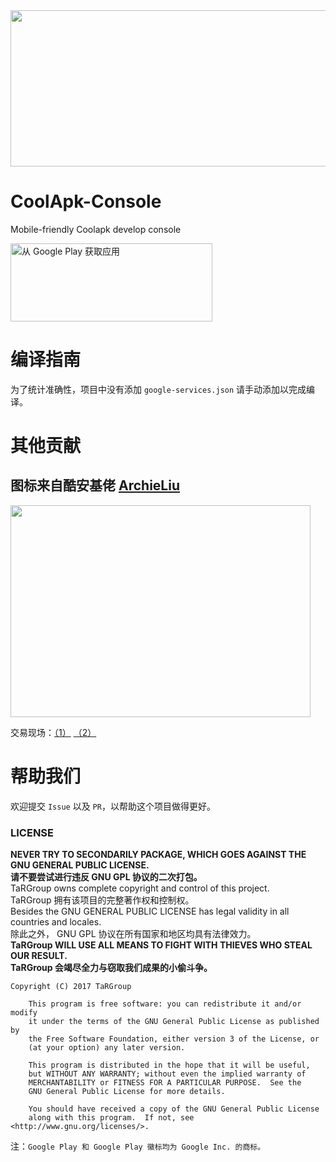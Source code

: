 <img src="https://ooo.0o0.ooo/2017/04/03/58e2291ca3a86.png" width="512" height="250" align=center/>

# CoolApk-Console
Mobile-friendly Coolapk develop console

[<img src="https://ooo.0o0.ooo/2017/04/03/58e2297440cd1.png" width = "323" height = "125" alt="从 Google Play 获取应用" align=center />](https://play.google.com/store/apps/details?id=com.targroup.coolapkconsole)

# 编译指南
为了统计准确性，项目中没有添加 `google-services.json` 请手动添加以完成编译。

# 其他贡献
## 图标来自酷安基佬 [ArchieLiu](http://coolapk.com/u/801526)
<img src="http://image.coolapk.com/feed/2017/0403/801526_1491207521_8391.jpg.m.jpg" width = "480" height = "339" />

交易现场：[（1）](http://coolapk.com/feed/3009106) [（2）](https://github.com/TaRGroup/CoolApk-Console/issues/9)

# 帮助我们

欢迎提交 `Issue` 以及 `PR`，以帮助这个项目做得更好。

### LICENSE
**NEVER TRY TO SECONDARILY PACKAGE, WHICH GOES AGAINST THE GNU GENERAL PUBLIC LICENSE.**  
**请不要尝试进行违反 GNU GPL 协议的二次打包。**  
TaRGroup owns complete copyright and control of this project.  
TaRGroup 拥有该项目的完整著作权和控制权。  
Besides the GNU GENERAL PUBLIC LICENSE has legal validity in all countries and locales.  
除此之外， GNU GPL 协议在所有国家和地区均具有法律效力。  
**TaRGroup WILL USE ALL MEANS TO FIGHT WITH THIEVES WHO STEAL OUR RESULT.**  
**TaRGroup 会竭尽全力与窃取我们成果的小偷斗争。**
```
Copyright (C) 2017 TaRGroup

    This program is free software: you can redistribute it and/or modify
    it under the terms of the GNU General Public License as published by
    the Free Software Foundation, either version 3 of the License, or
    (at your option) any later version.

    This program is distributed in the hope that it will be useful,
    but WITHOUT ANY WARRANTY; without even the implied warranty of
    MERCHANTABILITY or FITNESS FOR A PARTICULAR PURPOSE.  See the
    GNU General Public License for more details.

    You should have received a copy of the GNU General Public License
    along with this program.  If not, see <http://www.gnu.org/licenses/>.
```
注：`Google Play 和 Google Play 徽标均为 Google Inc. 的商标。`
